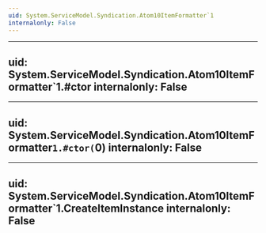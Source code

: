 ```yaml
---
uid: System.ServiceModel.Syndication.Atom10ItemFormatter`1
internalonly: False
---
```


---
uid: System.ServiceModel.Syndication.Atom10ItemFormatter`1.#ctor
internalonly: False
---

---
uid: System.ServiceModel.Syndication.Atom10ItemFormatter`1.#ctor(`0)
internalonly: False
---

---
uid: System.ServiceModel.Syndication.Atom10ItemFormatter`1.CreateItemInstance
internalonly: False
---
